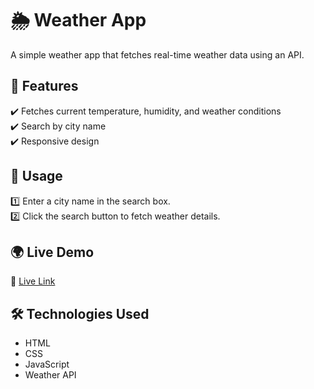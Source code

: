 # **🌦️ Weather App**

A simple weather app that fetches real-time weather data using an API.

## 🌟 Features
✔️ Fetches current temperature, humidity, and weather conditions  
✔️ Search by city name  
✔️ Responsive design  

## 📌 Usage
1️⃣ Enter a city name in the search box.  
2️⃣ Click the search button to fetch weather details.  

## 🌍 Live Demo
🔗 [Live Link](https://premapleasant.github.io/weather-app/)  

## 🛠 Technologies Used
- HTML  
- CSS  
- JavaScript  
- Weather API  
